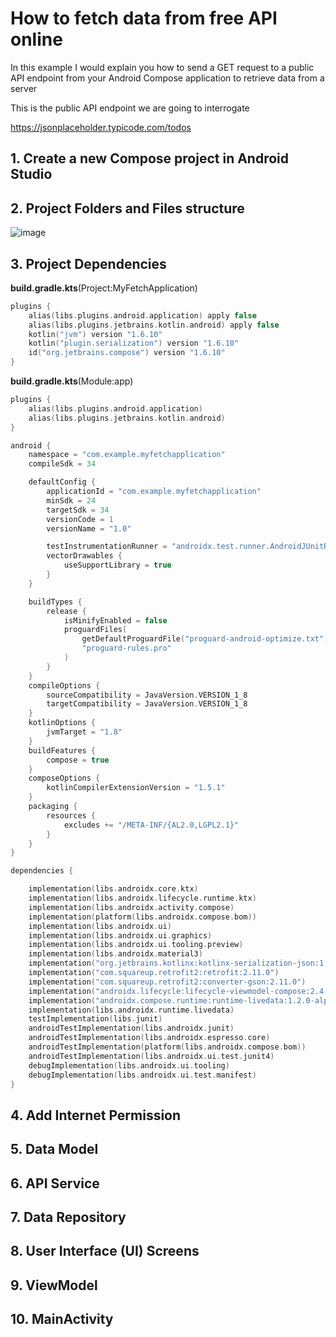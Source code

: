 # How to fetch data from free API online

In this example I would explain you how to send a GET request to a public API endpoint from your Android Compose application to retrieve data from a server

This is the public API endpoint we are going to interrogate

https://jsonplaceholder.typicode.com/todos

## 1. Create a new Compose project in Android Studio






## 2. Project Folders and Files structure


![image](https://github.com/luiscoco/Android_Kotlin_lesson2_MyFirstComposeApp-advanced-with-fetching-data-/assets/32194879/a5eea515-a9c8-4f80-abe5-ebd1d8ea0aab)



## 3. Project Dependencies

**build.gradle.kts**(Project:MyFetchApplication)

```kotlin
plugins {
    alias(libs.plugins.android.application) apply false
    alias(libs.plugins.jetbrains.kotlin.android) apply false
    kotlin("jvm") version "1.6.10"
    kotlin("plugin.serialization") version "1.6.10"
    id("org.jetbrains.compose") version "1.6.10"
}
```

**build.gradle.kts**(Module:app)

```kotlin
plugins {
    alias(libs.plugins.android.application)
    alias(libs.plugins.jetbrains.kotlin.android)
}

android {
    namespace = "com.example.myfetchapplication"
    compileSdk = 34

    defaultConfig {
        applicationId = "com.example.myfetchapplication"
        minSdk = 24
        targetSdk = 34
        versionCode = 1
        versionName = "1.0"

        testInstrumentationRunner = "androidx.test.runner.AndroidJUnitRunner"
        vectorDrawables {
            useSupportLibrary = true
        }
    }

    buildTypes {
        release {
            isMinifyEnabled = false
            proguardFiles(
                getDefaultProguardFile("proguard-android-optimize.txt"),
                "proguard-rules.pro"
            )
        }
    }
    compileOptions {
        sourceCompatibility = JavaVersion.VERSION_1_8
        targetCompatibility = JavaVersion.VERSION_1_8
    }
    kotlinOptions {
        jvmTarget = "1.8"
    }
    buildFeatures {
        compose = true
    }
    composeOptions {
        kotlinCompilerExtensionVersion = "1.5.1"
    }
    packaging {
        resources {
            excludes += "/META-INF/{AL2.0,LGPL2.1}"
        }
    }
}

dependencies {

    implementation(libs.androidx.core.ktx)
    implementation(libs.androidx.lifecycle.runtime.ktx)
    implementation(libs.androidx.activity.compose)
    implementation(platform(libs.androidx.compose.bom))
    implementation(libs.androidx.ui)
    implementation(libs.androidx.ui.graphics)
    implementation(libs.androidx.ui.tooling.preview)
    implementation(libs.androidx.material3)
    implementation("org.jetbrains.kotlinx:kotlinx-serialization-json:1.7.0-RC")
    implementation("com.squareup.retrofit2:retrofit:2.11.0")
    implementation("com.squareup.retrofit2:converter-gson:2.11.0")
    implementation("androidx.lifecycle:lifecycle-viewmodel-compose:2.4.0")
    implementation("androidx.compose.runtime:runtime-livedata:1.2.0-alpha01")
    implementation(libs.androidx.runtime.livedata)
    testImplementation(libs.junit)
    androidTestImplementation(libs.androidx.junit)
    androidTestImplementation(libs.androidx.espresso.core)
    androidTestImplementation(platform(libs.androidx.compose.bom))
    androidTestImplementation(libs.androidx.ui.test.junit4)
    debugImplementation(libs.androidx.ui.tooling)
    debugImplementation(libs.androidx.ui.test.manifest)
}
```




## 4. Add Internet Permission 






## 5. Data Model





## 6. API Service





## 7. Data Repository





## 8. User Interface (UI) Screens





## 9. ViewModel





## 10. MainActivity



#
